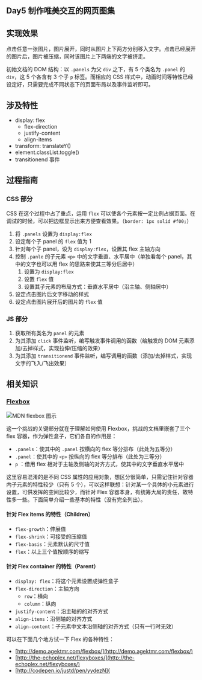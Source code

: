 ## Day5 制作唯美交互的网页图集

## 实现效果

点击任意一张图片，图片展开，同时从图片上下两方分别移入文字。点击已经展开的图片后，图片被压缩，同时该图片上下两端的文字被挤走。

初始文档的 DOM 结构：以 `.panels` 为父 `div` 之下，有 5 个类名为 `.panel` 的 `div`，这 5 个各含有 3 个子 `p` 标签。而相应的 CSS 样式中，动画时间等特性已经设定好，只需要完成不同状态下的页面布局以及事件监听即可。

## 涉及特性

- display: flex
  - flex-direction
  - justify-content
  - align-items
- transform: translateY()
- element.classList.toggle()
- transitionend 事件

## 过程指南

### CSS 部分

CSS 在这个过程中占了重点，运用 `flex` 可以使各个元素按一定比例占据页面。在调试的时候，可以把边框显示出来方便查看效果。（`border: 1px solid #f00;`）

1. 将 `.panels` 设置为 `display:flex`
2. 设定每个子 panel 的 `flex` 值为 1
3. 针对每个子 panel，设为 `display:flex`，设置其 flex 主轴方向
4. 控制 `.panle` 的子元素 `<p>` 中的文字垂直、水平居中（单独看每个 panel，其中的文字也可以用 flex 的思路来使其三等分后居中）
   1. 设置为 `display:flex`
   2. 设置 `flex` 值
   3. 设置其子元素的布局方式：垂直水平居中（沿主轴、侧轴居中）
5. 设定点击图片后文字移动的样式
6. 设定点击图片展开后的图片的 `flex` 值

### JS 部分

1. 获取所有类名为 `panel` 的元素
2. 为其添加 `click` 事件监听，编写触发事件调用的函数（给触发的 DOM 元素添加/去掉样式，实现拉伸/压缩的效果）
3. 为其添加 `transitionend` 事件监听，编写调用的函数（添加/去掉样式，实现文字的飞入/飞出效果）

## 相关知识

### [Flexbox](https://developer.mozilla.org/zh-CN/docs/Web/CSS/CSS_Flexible_Box_Layout/Using_CSS_flexible_boxes)

![MDN flexbox 图示](https://mdn.mozillademos.org/files/12998/flexbox.png)

这一个挑战的关键部分就在于理解如何使用 Flexbox，挑战的文档里嵌套了三个 flex 容器，作为弹性盒子，它们各自的作用是：

- `.panels`：使其中的 `.panel` 按横向的 flex 等分排布（此处为五等分）
- `.panel`：使其中的 `<p>` 按纵向的 flex 等分排布（此处为三等分）
- `p` ：借用 flex 相对于主轴及侧轴的对齐方式，使其中的文字垂直水平居中

这里容易混淆的是不同 CSS 属性的应用对象，想区分很简单，只需记住针对容器内子元素的特性较少（只有 5 个），可以这样联想：针对某一个具体的小元素进行设置，可供发挥的空间比较少，而针对 Flex 容器本身，有统筹大局的责任，故特性多一些。下面简单介绍一些基本的特性（没有完全列出）。

#### 针对 Flex items 的特性（Children）

- `flex-growth`：伸展值
- `flex-shrink`：可接受的压缩值
- `flex-basis`：元素默认的尺寸值
- `flex`：以上三个值按顺序的缩写

#### 针对 Flex container 的特性（Parent）

- `display: flex`：将这个元素设置成弹性盒子
- `flex-direction`：主轴方向
  - `row`：横向
  - `column`：纵向
- `justify-content`：沿主轴的的对齐方式
- `align-items`：沿侧轴的对齐方式
- `align-content`：子元素中文本沿侧轴的对齐方式（只有一行时无效）

可以在下面几个地方试一下 Flex 的各种特性：

- [http://demo.agektmr.com/flexbox/](http://demo.agektmr.com/flexbox/)
- [http://the-echoplex.net/flexyboxes/](http://the-echoplex.net/flexyboxes/)
- [http://codepen.io/justd/pen/yydezN](